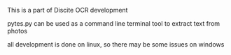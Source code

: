 This is a part of Discite  OCR development

pytes.py can be used as a command line terminal tool to extract text from photos

all development is done on linux, so there may be some issues on windows
